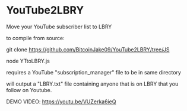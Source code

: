 # YouTube2LBRY
Move your YouTube subscriber list to LBRY

to compile from source:

git clone https://github.com/BitcoinJake09/YouTube2LBRY/tree/JS

node YTtoLBRY.js

requires a YouTube "subscription_manager" file to be in same directory

will output a "LBRY.txt" file containing anyone that is on LBRY that you follow on Youtube.


DEMO VIDEO: https://youtu.be/VUZerka6ieQ
